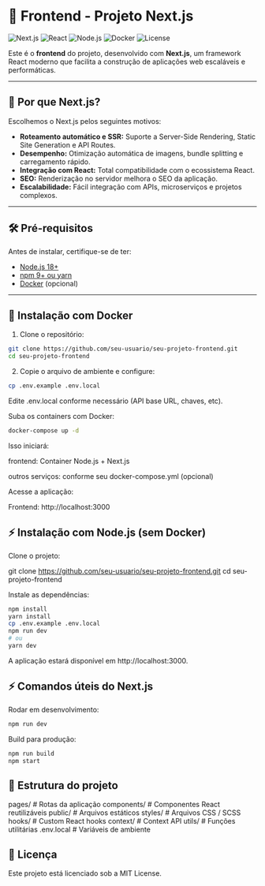 # 🚀 Frontend - Projeto Next.js

![Next.js](https://img.shields.io/badge/Next.js-000000?logo=next.js&logoColor=white)
![React](https://img.shields.io/badge/React-61DAFB?logo=react&logoColor=black)
![Node.js](https://img.shields.io/badge/Node.js-339933?logo=node.js&logoColor=white)
![Docker](https://img.shields.io/badge/Docker-2496ED?logo=docker&logoColor=white)
![License](https://img.shields.io/badge/License-MIT-green)

Este é o **frontend** do projeto, desenvolvido com **Next.js**, um framework React moderno que facilita a construção de aplicações web escaláveis e performáticas.

---

## 🎯 Por que Next.js?

Escolhemos o Next.js pelos seguintes motivos:

- **Roteamento automático e SSR:** Suporte a Server-Side Rendering, Static Site Generation e API Routes.
- **Desempenho:** Otimização automática de imagens, bundle splitting e carregamento rápido.
- **Integração com React:** Total compatibilidade com o ecossistema React.
- **SEO:** Renderização no servidor melhora o SEO da aplicação.
- **Escalabilidade:** Fácil integração com APIs, microserviços e projetos complexos.

---

## 🛠 Pré-requisitos

Antes de instalar, certifique-se de ter:

- [Node.js 18+](https://nodejs.org/)
- [npm 9+ ou yarn](https://classic.yarnpkg.com/lang/en/docs/install/)
- [Docker](https://www.docker.com/get-started) (opcional)

---

## 🐳 Instalação com Docker

1. Clone o repositório:

```bash
git clone https://github.com/seu-usuario/seu-projeto-frontend.git
cd seu-projeto-frontend
```

2. Copie o arquivo de ambiente e configure:

```bash
cp .env.example .env.local
```

Edite .env.local conforme necessário (API base URL, chaves, etc).

Suba os containers com Docker:

```bash
docker-compose up -d
```

Isso iniciará:

frontend: Container Node.js + Next.js

outros serviços: conforme seu docker-compose.yml (opcional)

Acesse a aplicação:

Frontend: http://localhost:3000

## ⚡ Instalação com Node.js (sem Docker)

Clone o projeto:

git clone https://github.com/seu-usuario/seu-projeto-frontend.git
cd seu-projeto-frontend

Instale as dependências:

```bash
npm install
yarn install
cp .env.example .env.local
npm run dev
# ou
yarn dev
```

A aplicação estará disponível em http://localhost:3000.

## ⚡ Comandos úteis do Next.js

Rodar em desenvolvimento:

```bash
npm run dev
```

Build para produção:

```bash
npm run build
npm start
```

## 📁 Estrutura do projeto

pages/ # Rotas da aplicação
components/ # Componentes React reutilizáveis
public/ # Arquivos estáticos
styles/ # Arquivos CSS / SCSS
hooks/ # Custom React hooks
context/ # Context API
utils/ # Funções utilitárias
.env.local # Variáveis de ambiente

## 📝 Licença

Este projeto está licenciado sob a MIT License.
